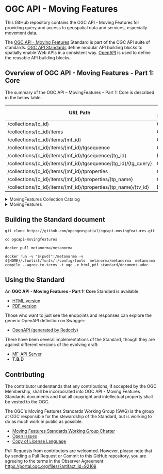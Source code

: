 # OGC API - Moving Features

This GitHub repository contains the OGC API - Moving Features for providing query and access to geospatial data and services, especially movement data.

The [OGC API - Moving Features](https://ogcapi.ogc.org/movingfeatures/) Standard is part of the OGC API suite of standards.
[OGC API Standards](https://ogcapi.ogc.org) define modular API building blocks to spatially enable Web APIs in a consistent way.
[OpenAPI](http://openapis.org) is used to define the reusable API building blocks.

## Overview of OGC API - Moving Features - Part 1: Core

The summary of the OGC API – MovingFeatures – Part 1: Core is described in the below table. 

| URL Path                                                        | Supported HTTP(s) Methods |
|-----------------------------------------------------------------|---------------------------|
| /collections/{c_id}                                             | GET,DELETE,PUT            |
| /collections/{c_id}/items                                       | GET,POST                  |
| /collections/{c_id}/items/{mf_id}                               | GET,DELETE                |
| /collections/{c_id}/items/{mf_id}/tgsequence                    | GET,POST                  |
| /collections/{c_id}/items/{mf_id}/tgsequence/{tg_id}            | DELETE                    |
| /collections/{c_id}/items/{mf_id}/tgsequence/{tg_id}/{tg_query} | GET                       |
| /collections/{c_id}/items/{mf_id}/tproperties                   | GET,POST                  |
| /collections/{c_id}/items/{mf_id}/tproperties/{tp_name}         | GET,POST,DELETE           |
| /collections/{c_id}/items/{mf_id}/tproperties/{tp_name}/{tv_id} | DELETE                    |

<details>
<summary> MovingFeatures Collection Catalog </summary>

```
GET /collections    
```

Retrieve catalogs of a moving features collection.

```
POST /collections
```

Register metadata about a collection of moving features.

```
GET /collections/{collectionId}
```

Access metadata about the collection with id `{collectionId}`.

```
DELETE /collections/{collectionId}
```

The collection catalog with id `{collectionId}` and including metadata and moving features SHOULD be deleted.

```
PUT /collections/{collectionId}
```

Replace metadata about the collection with id `{collectionId}`.
</details>

<details>
<summary> MovingFeatures </summary>

<details>
<summary> MovingFeature </summary>

```
GET /collections/{collectionId}/items
```

Retrieve the moving feature collection to access the static information of the moving feature by simple filtering and a limit.

```
POST /collections/{collectionId}/items
```

Insert a set of moving features or a moving feature into a collection with id `{collectionId}`.

```
GET /collections/{collectionId}/items/{mFeatureId}
```

Access the static data of the moving feature with id `{mFeatureId}`.
The static data of a moving feature is not included temporal geometries and temporal properties.

```
DELETE /collections/{collectionId}/items/{mFeatureId}
```

Delete a single moving feature with id `{mFeatureId}`.
</details>

<details>
<summary> TemporalGeometrySequence </summary>

```
GET /collections/{collectionId}/items/{mFeatureId}/tgsequence
```

Retrieve the movement data of the single moving feature with id `{mFeatureId}`.

```
POST /collections/{collectionId}/items/{mFeatureId}/tgsequence
```

Add movement data into the moving feature with id `{mFeatureId}`.

```
DELETE /collections/{collectionId}/items/{mFeatureId}/tgsequence/{tGeometryId}
```

Delete a single temporal geometry with id `{tGeometryId}`.
</details>

<details>
<summary> TemporalGeometryQuery </summary>

```
GET /collections/{collectionId}/items/{mFeatureId}/tgsequence/{tGeometryId}/distance
```

Get a time-to-distance curve of a temporal primitive geometry with id `{tGeometryId}`.

```
GET /collections/{collectionId}/items/{mFeatureId}/tgsequence/{tGeometryId}/velocity
```

Get a time-to-velocity curve of a temporal primitive geometry with id `{tGeometryId}`.

```
GET /collections/{collectionId}/items/{mFeatureId}/tgsequence/{tGeometryId}/acceleration
```

Get a time-to-acceleration curve of a temporal primitive geometry with id `{tGeometryId}`.

</details>

<details>
<summary> TemporalProperties </summary>

```
GET /collections/{collectionId}/items/{mFeatureId}/tproperties
```

Retrieve the static information of the temporal property data that included a single moving feature with id `{mFeatureId}`.
The static data of a temporal property is not included temporal values (property `values`).

```
POST /collections/{collectionId}/items/{mFeatureId}/tproperties
```

Add temporal property data into a moving feature with id `{mFeatureId}`.

```
GET /collections/{collectionId}/items/{mFeatureId}/tproperties/{tPropertyName}
```

Retrieve temporal values with a specified name `{tPropertyName}` of temporal property.

```
POST /collections/{collectionId}/items/{mFeatureId}/tproperties/{tPropertyName}
```

Add more temporal values data into a temporal property with id `{tPropertyName}`.

```
DELETE /collections/{collectionId}/items/{mFeatureId}/tproperties/{tPropertyName}
```

Delete a single temporal property with id `{tPropertyName}`.

```
DELETE /collections/{collectionId}/items/{mFeatureId}/tproperties/{tPropertyName}/{tValueId}
```

Delete a single temporal primitive value with id `{tValueId}`.


</details>

</details>

## Building the Standard document

```
git clone https://github.com/opengeospatial/ogcapi-movingfeatures.git

cd ogcapi-movingfeatures

docker pull metanorma/metanorma

docker run -v "$(pwd)":/metanorma -v ${HOME}/.fontist/fonts/:/config/fonts  metanorma/metanorma  metanorma compile --agree-to-terms -t ogc -x html,pdf standard/document.adoc
```

## Using the Standard
An **OGC API - Moving Features - Part 1: Core** Standard is available:

* [HTML version](https://docs.ogc.org/DRAFTS/22-003.html)
* [PDF version](https://docs.ogc.org/DRAFTS/22-003.pdf)

Those who want to just see the endpoints and responses can explore the generic OpenAPI definition on Swagger:

* [OpenAPI (generated by Redocly)](https://opengeospatial.github.io/ogcapi-movingfeatures/openapi/openapi-movingfeatures-1.html)

There have been several implementations of the Standard, though they are against different versions of the evolving draft:

* [MF-API Server](https://github.com/aistairc/mf-api)
* **T.B.D**

## Contributing

The contributor understands that any contributions, if accepted by the OGC Membership, shall be incorporated into OGC API - Moving Features Standards documents and that all copyright and intellectual property shall be vested to the OGC.

The OGC's Moving Features Standards Working Group (SWG) is the group at OGC responsible for the stewardship of the Standard, but is working to do as much work in public as possible.

* [Moving Features Standards Working Group Charter](https://www.ogc.org/projects/groups/movfeatswg)
* [Open issues](https://github.com/opengeospatial/ogcapi-movingfeatures/issues)
* [Copy of License Language](https://github.com/opengeospatial/ogcapi-movingfeatures/blob/master/LICENSE)

Pull Requests from contributors are welcomed. However, please note that by sending a Pull Request or Commit to this GitHub repository, you are agreeing to the terms in the Observer Agreement https://portal.ogc.org/files/?artifact_id=92169
